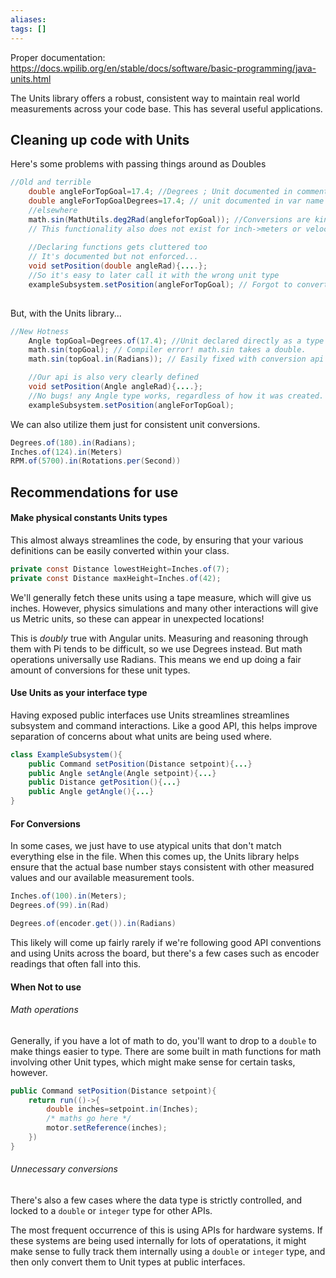 ```yaml
---
aliases: 
tags: []
---
```



Proper documentation: 
https://docs.wpilib.org/en/stable/docs/software/basic-programming/java-units.html


The Units library offers a robust, consistent way to maintain real world measurements across your code base. This has several useful applications. 

## Cleaning up code with Units 

Here's some problems with passing things around as Doubles
```java
//Old and terrible
	double angleForTopGoal=17.4; //Degrees ; Unit documented in comment
	double angleForTopGoalDegrees=17.4; // unit documented in var name
	//elsewhere
	math.sin(MathUtils.deg2Rad(angleforTopGoal)); //Conversions are kinda unclean
	// This functionality also does not exist for inch->meters or velocities!
	
	//Declaring functions gets cluttered too
	// It's documented but not enforced... 
	void setPosition(double angleRad){....};
	//So it's easy to later call it with the wrong unit type
	exampleSubsystem.setPosition(angleForTopGoal); // Forgot to convert :bug: 
	
```

But, with the Units library...
```java
//New Hotness
	Angle topGoal=Degrees.of(17.4); //Unit declared directly as a type
	math.sin(topGoal); // Compiler error! math.sin takes a double.
	math.sin(topGoal.in(Radians)); // Easily fixed with conversion api

	//Our api is also very clearly defined
	void setPosition(Angle angleRad){....};
	//No bugs! any Angle type works, regardless of how it was created.
	exampleSubsystem.setPosition(angleForTopGoal);
```

We can also utilize them just for consistent unit conversions.

```java
Degrees.of(180).in(Radians);
Inches.of(124).in(Meters)
RPM.of(5700).in(Rotations.per(Second))
```


## Recommendations for use

#### Make physical constants Units types
This almost always streamlines the code, by ensuring that your various definitions can be easily converted within your class. 
```java
private const Distance lowestHeight=Inches.of(7);
private const Distance maxHeight=Inches.of(42);
```

We'll generally fetch these units using a tape measure, which will give us inches. However, physics simulations and many other interactions will give us Metric units, so these can appear in unexpected locations!

This is *doubly* true with Angular units. Measuring and reasoning through them with Pi tends to be difficult, so we use Degrees instead. But math operations universally use Radians. This means we end up doing a fair amount of conversions for these unit types.

#### Use Units as your interface type
Having exposed public interfaces use Units streamlines streamlines subsystem and command interactions. Like a good API, this helps improve separation of concerns about what units are being used where. 

```java
class ExampleSubsystem(){
	public Command setPosition(Distance setpoint){...}
	public Angle setAngle(Angle setpoint){...}
	public Distance getPosition(){...}
	public Angle getAngle(){...}
}
```


#### For Conversions

In some cases, we just have to use atypical units that don't match everything else in the file. When this comes up, the Units library helps ensure that the actual base number stays consistent with other measured values and our available measurement tools.

```java
Inches.of(100).in(Meters);
Degrees.of(99).in(Rad)

Degrees.of(encoder.get()).in(Radians)
```

This likely will come up fairly rarely if we're following good API conventions and using Units across the board, but there's a few cases such as encoder readings that often fall into this. 


#### When Not to use
###### Math operations
Generally, if you have a lot of math to do, you'll want to drop to a `double` to make things easier to type.
There are some built in math functions for math involving other Unit types, which might make sense for certain tasks, however.  
```java
public Command setPosition(Distance setpoint){
	return run(()->{
		double inches=setpoint.in(Inches);
		/* maths go here */
		motor.setReference(inches);
	})
}
```

###### Unnecessary conversions
There's also a few cases where the data type is strictly controlled, and locked to a `double` or `integer` type for other APIs.

The most frequent occurrence of this is using APIs for hardware systems. If these systems are being used internally for lots of operatations, it might make sense to fully track them internally using a `double` or `integer` type, and then only convert them to Unit types at public interfaces.